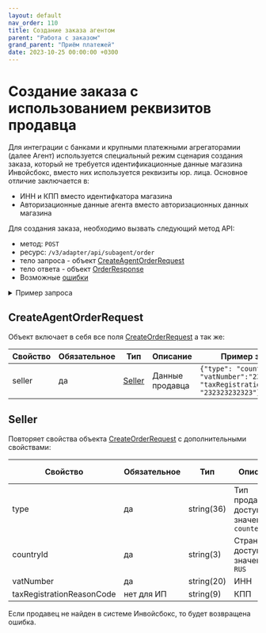 ```yaml
---
layout: default
nav_order: 110
title: Создание заказа агентом
parent: "Работа с заказом"
grand_parent: "Приём платежей"
date: 2023-10-25 00:00:00 +0300
---
```


# Создание заказа с использованием реквизитов продавца

Для интеграции с банками и крупными платежными агрегаторамии (далее Агент) используется специальный режим сценария создания заказа, который не требуется идентификационные данные магазина Инвойсбокс, вместо них используется реквизиты юр. лица. Основное отличие заключается в:
- ИНН и КПП вместо идентифкатора магазина
- Авторизационные данные агента вместо авторизационных данных магазина

Для создания заказа, необходимо вызвать следующий метод API:

- метод: `POST`
- ресурс: `/v3/adapter/api/subagent/order`
- тело запроса - объект [CreateAgentOrderRequest](#createagentorderrequest)
- тело ответа - объект [OrderResponse](/docs/merchant/notification/status/#orderresponse)
- Возможные [ошибки](/docs/dictionary/error/)


<details>
  <summary>Пример запроса</summary>
<section markdown="1">
``` json
POST /v3/billing/api/order/order
Authorization: Bearer b37c4c689295904ed21eee5d9a48d42e
Content-Type: application/json
User-Agent: MyApp 1.0
Accept: application/json
{
  "seller": {
    "type": "counterparty",
    "vatNumber": "232323232323",
    "taxRegistrationReasonCode": "232323232323"
   },
  "merchantOrderId": "m-1608560079",
  "amount": 371.88,
  "successUrl": "https://merchant.ru/order/xxx?result=success",
  "failUrl": "https://merchant.ru/order/xxx?result=fail",
  "returnUrl": "https://merchant.ru/order/xxx?result=return",
  "vatAmount": 61.98,
  "basketItems": [
    {
      "sku": "5fe0adcfa7fb4",
      "name": "Бронирование номера",
      "measure": "шт.",
      "measureCode": "796",
      "grossWeight": 0,
      "netWeight": 0,
      "quantity": 3,
      "amount": 123.96,
      "amountWoVat": 103.3,
      "totalAmount": 371.88,
      "totalVatAmount": 61.98,
      "vatCode": "RUS_VAT20",
      "type": "service",
      "paymentType": "full_prepayment"
    }
  ],
  "metaData": {
    "@type": "LodgingReservation",
    "reservationId": "abc456",
    "reservationStatus": "https://schema.org/ReservationConfirmed",
    "underName": {
      "@type": "Person",
      "name": "John Smith"
    },
    "reservationFor": {
      "@type": "LodgingBusiness",
      "name": "Hilton San Francisco Union Square",
      "address": {
        "@type": "PostalAddress",
        "streetAddress": "333 O'Farrell St",
        "addressLocality": "San Francisco",
        "addressRegion": "CA",
        "postalCode": "94102",
        "addressCountry": "US"
      },
      "telephone": "415-771-1400"
    },
    "checkinTime": "2017-04-11T16:00:00-08:00",
    "checkoutTime": "2017-04-13T11:00:00-08:00"
  },
  "expirationDate": "2020-12-22T00:00:00+00:00",
  "languageId": "ru",
  "currencyId": "RUB",
  "description": "Оплата номера в отеле",
  "customer": {
    "type": "private",
    "name": "Peter",
    "phone": "79001112233",
    "email": "peter@domain.com",
    "vatNumber": "",
    "registrationAddress": ""
  }
}
```
</section>
</details>

## CreateAgentOrderRequest

Объект включает в себя все поля [CreateOrderRequest](/docs/merchant/order/create/#createorderrequest) а так же:

| Свойство | Обязательное | Тип               | Описание        | Пример значения                                                                                     |
|----------|--------------|-------------------|-----------------|-----------------------------------------------------------------------------------------------------|
| seller   | да           | [Seller](#seller) | Данные продавца | `{"type": "counterparty", "vatNumber":"232323232323", "taxRegistrationReasonCode": "232323232323"}` | 


## Seller

Повторяет свойства объекта [CreateOrderRequest](#createorderrequest) с дополнительными свойствами:

| Свойство                  | Обязательное | Тип        | Описание                                         | Пример значения |
|---------------------------|--------------|------------|--------------------------------------------------|-----------------|
| type                      | да           | string(36) | Тип продавца, доступные значения: `counterparty` | `counterparty`  |
| countryId                 | да           | string(3)  | Страна, доступные значения: `RUS`                | `RUS`           |
| vatNumber                 | да           | string(20) | ИНН                                              | `7710044140`    |
| taxRegistrationReasonCode | нет для ИП   | string(9)  | КПП                                              | `770201001`     |


Если продавец не найден в системе Инвойсбокс, то будет возвращена ошибка.
